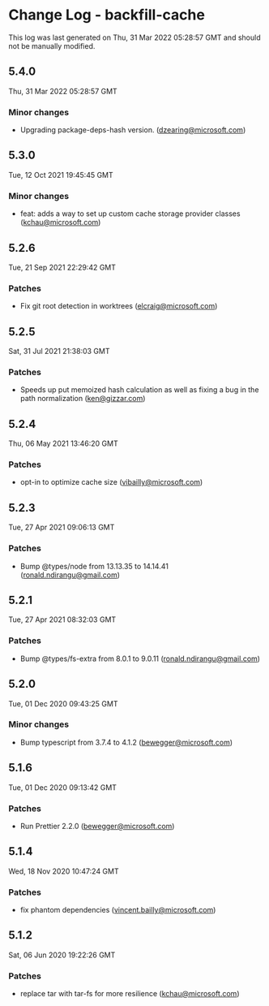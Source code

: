 # Change Log - backfill-cache

This log was last generated on Thu, 31 Mar 2022 05:28:57 GMT and should not be manually modified.

<!-- Start content -->

## 5.4.0

Thu, 31 Mar 2022 05:28:57 GMT

### Minor changes

- Upgrading package-deps-hash version. (dzearing@microsoft.com)

## 5.3.0

Tue, 12 Oct 2021 19:45:45 GMT

### Minor changes

- feat: adds a way to set up custom cache storage provider classes (kchau@microsoft.com)

## 5.2.6

Tue, 21 Sep 2021 22:29:42 GMT

### Patches

- Fix git root detection in worktrees (elcraig@microsoft.com)

## 5.2.5

Sat, 31 Jul 2021 21:38:03 GMT

### Patches

- Speeds up put memoized hash calculation as well as fixing a bug in the path normalization (ken@gizzar.com)

## 5.2.4

Thu, 06 May 2021 13:46:20 GMT

### Patches

- opt-in to optimize cache size (vibailly@microsoft.com)

## 5.2.3

Tue, 27 Apr 2021 09:06:13 GMT

### Patches

- Bump @types/node from 13.13.35 to 14.14.41 (ronald.ndirangu@gmail.com)

## 5.2.1

Tue, 27 Apr 2021 08:32:03 GMT

### Patches

- Bump @types/fs-extra from 8.0.1 to 9.0.11 (ronald.ndirangu@gmail.com)

## 5.2.0

Tue, 01 Dec 2020 09:43:25 GMT

### Minor changes

- Bump typescript from 3.7.4 to 4.1.2 (bewegger@microsoft.com)

## 5.1.6

Tue, 01 Dec 2020 09:13:42 GMT

### Patches

- Run Prettier 2.2.0 (bewegger@microsoft.com)

## 5.1.4

Wed, 18 Nov 2020 10:47:24 GMT

### Patches

- fix phantom dependencies (vincent.bailly@microsoft.com)

## 5.1.2

Sat, 06 Jun 2020 19:22:26 GMT

### Patches

- replace tar with tar-fs for more resilience (kchau@microsoft.com)
